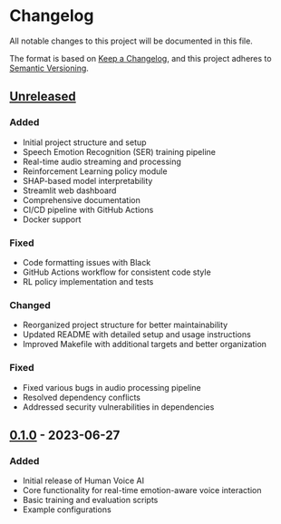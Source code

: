 # Changelog

All notable changes to this project will be documented in this file.

The format is based on [Keep a Changelog](https://keepachangelog.com/en/1.0.0/),
and this project adheres to [Semantic Versioning](https://semver.org/spec/v2.0.0.html).

## [Unreleased]

### Added
- Initial project structure and setup
- Speech Emotion Recognition (SER) training pipeline
- Real-time audio streaming and processing
- Reinforcement Learning policy module
- SHAP-based model interpretability
- Streamlit web dashboard
- Comprehensive documentation
- CI/CD pipeline with GitHub Actions
- Docker support

### Fixed
- Code formatting issues with Black
- GitHub Actions workflow for consistent code style
- RL policy implementation and tests

### Changed
- Reorganized project structure for better maintainability
- Updated README with detailed setup and usage instructions
- Improved Makefile with additional targets and better organization

### Fixed
- Fixed various bugs in audio processing pipeline
- Resolved dependency conflicts
- Addressed security vulnerabilities in dependencies

## [0.1.0] - 2023-06-27

### Added
- Initial release of Human Voice AI
- Core functionality for real-time emotion-aware voice interaction
- Basic training and evaluation scripts
- Example configurations

[Unreleased]: https://github.com/jadenfix/HumanVoiceAI/compare/v0.1.0...HEAD
[0.1.0]: https://github.com/jadenfix/HumanVoiceAI/releases/tag/v0.1.0
